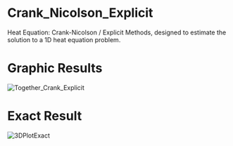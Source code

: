 # Crank_Nicolson_Explicit
Heat Equation: Crank-Nicolson / Explicit Methods, designed to estimate the solution to a 1D heat equation problem.

# Graphic Results
![Together_Crank_Explicit](https://github.com/mathemacode/Crank_Nicolson_Explicit/blob/master/DualEst.png?raw=true)

# Exact Result
![3DPlotExact](https://github.com/mathemacode/Crank_Nicolson_Explicit/blob/master/3DplotExact.png?raw=true)
